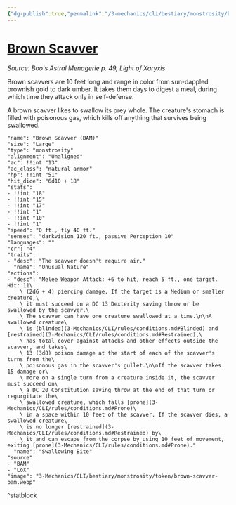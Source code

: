 ```yaml
---
{"dg-publish":true,"permalink":"/3-mechanics/cli/bestiary/monstrosity/brown-scavver-bam/","tags":["ttrpg-cli/compendium/src/5e/bam","ttrpg-cli/monster/cr/4","ttrpg-cli/monster/size/large","ttrpg-cli/monster/type/monstrosity"],"noteIcon":""}
---
```


# [Brown Scavver](3-Mechanics\CLI\bestiary\monstrosity/brown-scavver-bam.md)
*Source: Boo's Astral Menagerie p. 49, Light of Xaryxis*  

Brown scavvers are 10 feet long and range in color from sun-dappled brownish gold to dark umber. It takes them days to digest a meal, during which time they attack only in self-defense.

A brown scavver likes to swallow its prey whole. The creature's stomach is filled with poisonous gas, which kills off anything that survives being swallowed.

```statblock
"name": "Brown Scavver (BAM)"
"size": "Large"
"type": "monstrosity"
"alignment": "Unaligned"
"ac": !!int "13"
"ac_class": "natural armor"
"hp": !!int "51"
"hit_dice": "6d10 + 18"
"stats":
- !!int "18"
- !!int "15"
- !!int "17"
- !!int "1"
- !!int "10"
- !!int "1"
"speed": "0 ft., fly 40 ft."
"senses": "darkvision 120 ft., passive Perception 10"
"languages": ""
"cr": "4"
"traits":
- "desc": "The scavver doesn't require air."
  "name": "Unusual Nature"
"actions":
- "desc": "Melee Weapon Attack: +6 to hit, reach 5 ft., one target. Hit: 11\
    \ (2d6 + 4) piercing damage. If the target is a Medium or smaller creature,\
    \ it must succeed on a DC 13 Dexterity saving throw or be swallowed by the scavver.\
    \ The scavver can have one creature swallowed at a time.\n\nA swallowed creature\
    \ is [blinded](3-Mechanics/CLI/rules/conditions.md#Blinded) and [restrained](3-Mechanics/CLI/rules/conditions.md#Restrained),\
    \ has total cover against attacks and other effects outside the scavver, and takes\
    \ 13 (3d8) poison damage at the start of each of the scavver's turns from the\
    \ poisonous gas in the scavver's gullet.\n\nIf the scavver takes 15 damage or\
    \ more on a single turn from a creature inside it, the scavver must succeed on\
    \ a DC 20 Constitution saving throw at the end of that turn or regurgitate the\
    \ swallowed creature, which falls [prone](3-Mechanics/CLI/rules/conditions.md#Prone)\
    \ in a space within 10 feet of the scavver. If the scavver dies, a swallowed creature\
    \ is no longer [restrained](3-Mechanics/CLI/rules/conditions.md#Restrained) by\
    \ it and can escape from the corpse by using 10 feet of movement, exiting [prone](3-Mechanics/CLI/rules/conditions.md#Prone)."
  "name": "Swallowing Bite"
"source":
- "BAM"
- "LoX"
"image": "3-Mechanics/CLI/bestiary/monstrosity/token/brown-scavver-bam.webp"
```
^statblock